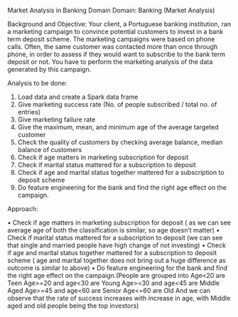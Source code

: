 Market Analysis in Banking Domain
Domain: Banking (Market Analysis)

Background and Objective:
Your client, a Portuguese banking institution, ran a marketing campaign to convince potential customers to invest in a bank term deposit scheme. 
The marketing campaigns were based on phone calls. Often, the same customer was contacted more than once through phone, in order to assess if they would want to subscribe to the bank term deposit or not. You have to perform the marketing analysis of the data generated by this campaign.

Analysis to be done: 

1.	Load data and create a Spark data frame
2.	Give marketing success rate (No. of people subscribed / total no. of entries)   
3.	Give marketing failure rate
4.	Give the maximum, mean, and minimum age of the average targeted customer
5.	Check the quality of customers by checking average balance, median balance of customers
6.	Check if age matters in marketing subscription for deposit
7.	Check if marital status mattered for a subscription to deposit
8.	Check if age and marital status together mattered for a subscription to deposit scheme
9.	Do feature engineering for the bank and find the right age effect on the campaign.

Approach:

•	Check if age matters in marketing subscription for deposit ( as we can see average age of both the classification is similar, so age doesn’t matter)
•	Check if marital status mattered for a subscription to deposit (we can see that single and married people have high change of not investing)
•	Check if age and marital status together mattered for a subscription to deposit scheme ( age and marital together does not bring out a huge difference as outcome is similar to above)
•	Do feature engineering for the bank and find the right age effect on the campaign.(People are grouped into 
Age<20 are Teen
Age>=20 and age<30 are Young
Age>=30 and age<45 are Middle Aged
Age>=45 and age<60 are Senior
Age<=60 are Old
And we can observe that the rate of success increases with increase in age, with Middle aged and old people being the top investors)


